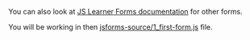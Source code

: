 <!--bl
    (filemeta
        (title "JS Learner Forms &mdash; First Form")
        (subtitle "The Explanation")
        (authors ["Jason Kerney"])
    )
/bl-->

You can also look at [JS Learner Forms documentation](../FORMS.md) for other forms.

You will be working in then [jsforms-source/1_first-form.js](..\jsforms-source\1_first-form.js) file.
<!--bl
    (table-of-contents
        (section-main "./variables/_main.md")
        (section-main "./functions/_main.md")
        (section-main "./arrays/_main.md")
        (section-main "./complex/_main.md")
        (section-main "./copying-arrays.md")
        (section-main "./combining.md")
        (section-main "./looping.md")
        (section-main "./otherForms.md")
    )
/bl-->